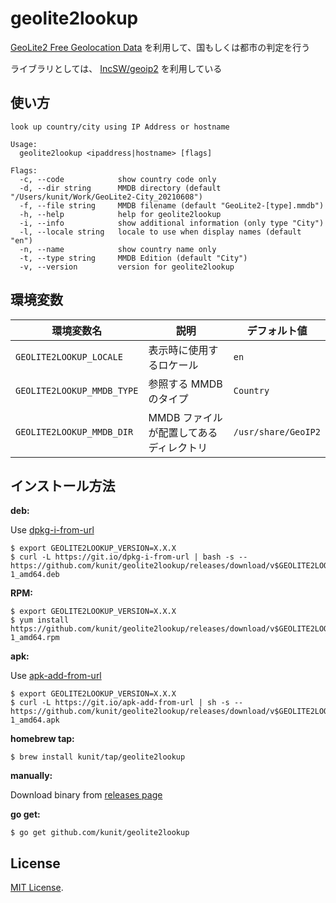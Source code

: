 # geolite2lookup

[GeoLite2 Free Geolocation Data](https://dev.maxmind.com/geoip/geolite2-free-geolocation-data) を利用して、国もしくは都市の判定を行う

ライブラリとしては、 [IncSW/geoip2](https://github.com/IncSW/geoip2) を利用している

## 使い方

```
look up country/city using IP Address or hostname

Usage:
  geolite2lookup <ipaddress|hostname> [flags]

Flags:
  -c, --code            show country code only
  -d, --dir string      MMDB directory (default "/Users/kunit/Work/GeoLite2-City_20210608")
  -f, --file string     MMDB filename (default "GeoLite2-[type].mmdb")
  -h, --help            help for geolite2lookup
  -i, --info            show additional information (only type "City")
  -l, --locale string   locale to use when display names (default "en")
  -n, --name            show country name only
  -t, --type string     MMDB Edition (default "City")
  -v, --version         version for geolite2lookup
```

## 環境変数

| 環境変数名 | 説明 | デフォルト値 |
| --- | --- | --- |
| `GEOLITE2LOOKUP_LOCALE` | 表示時に使用するロケール | `en` |
| `GEOLITE2LOOKUP_MMDB_TYPE` | 参照する MMDB のタイプ | `Country` |
| `GEOLITE2LOOKUP_MMDB_DIR` | MMDB ファイルが配置してあるディレクトリ | `/usr/share/GeoIP2` |

## インストール方法

**deb:**

Use [dpkg-i-from-url](https://github.com/k1LoW/dpkg-i-from-url)

``` console
$ export GEOLITE2LOOKUP_VERSION=X.X.X
$ curl -L https://git.io/dpkg-i-from-url | bash -s -- https://github.com/kunit/geolite2lookup/releases/download/v$GEOLITE2LOOKUP_VERSION/geolite2lookup_$GEOLITE2LOOKUP_VERSION-1_amd64.deb
```

**RPM:**

``` console
$ export GEOLITE2LOOKUP_VERSION=X.X.X
$ yum install https://github.com/kunit/geolite2lookup/releases/download/v$GEOLITE2LOOKUP_VERSION/geolite2lookup_$GEOLITE2LOOKUP_VERSION-1_amd64.rpm
```

**apk:**

Use [apk-add-from-url](https://github.com/k1LoW/apk-add-from-url)

``` console
$ export GEOLITE2LOOKUP_VERSION=X.X.X
$ curl -L https://git.io/apk-add-from-url | sh -s -- https://github.com/kunit/geolite2lookup/releases/download/v$GEOLITE2LOOKUP_VERSION/geolite2lookup_$GEOLITE2LOOKUP_VERSION-1_amd64.apk
```

**homebrew tap:**

```console
$ brew install kunit/tap/geolite2lookup
```

**manually:**

Download binary from [releases page](https://github.com/kunit/geolite2lookup/releases)

**go get:**

```console
$ go get github.com/kunit/geolite2lookup
```

## License

[MIT License](LICENSE).
